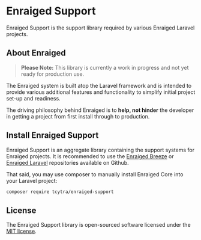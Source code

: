 # Enraiged Support

Enraiged Support is the support library required by various Enraiged Laravel projects.

## About Enraiged

> **Please Note:** This library is currently a work in progress and not yet ready for production use.

The Enraiged system is built atop the Laravel framework and is intended to provide various additional features and 
functionality to simplify initial project set-up and readiness.

The driving philosophy behind Enraiged is to **help, not hinder** the developer in getting a project from first install
through to production.

## Install Enraiged Support

Enraiged Support is an aggregate library containing the support systems for Enraiged projects. It is recommended to use
the [Enraiged Breeze](https://github.com/tcytra/enraiged-breeze) or
[Enraiged Laravel](https://github.com/tcytra/enraiged-laravel) repositories available on Github.

That said, you may use composer to manually install Enraiged Core into your Laravel project:

```sh
composer require tcytra/enraiged-support
```

## License

The Enraiged Support library is open-sourced software licensed under the [MIT license](LICENSE.md).
